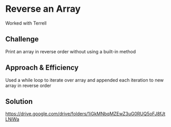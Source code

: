 # Reverse an Array
<!-- Short summary or background information -->
Worked with Terrell

## Challenge
Print an array in reverse order without using a built-in method

## Approach & Efficiency
Used a while loop to iterate over array and appended each iteration to new array in reverse order

## Solution
https://drive.google.com/drive/folders/1iGkMNbqMZEwZ3uG0RUQ5oFJ8fJtLNiWa
